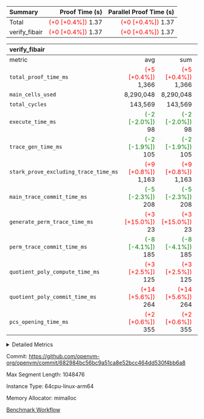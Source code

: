 | Summary | Proof Time (s) | Parallel Proof Time (s) |
|:---|---:|---:|
| Total | <span style='color: red'>(+0 [+0.4%])</span> 1.37 | <span style='color: red'>(+0 [+0.4%])</span> 1.37 |
| verify_fibair | <span style='color: red'>(+0 [+0.4%])</span> 1.37 | <span style='color: red'>(+0 [+0.4%])</span> 1.37 |


| verify_fibair |||||
|:---|---:|---:|---:|---:|
|metric|avg|sum|max|min|
| `total_proof_time_ms ` | <span style='color: red'>(+5 [+0.4%])</span> 1,366 | <span style='color: red'>(+5 [+0.4%])</span> 1,366 | <span style='color: red'>(+5 [+0.4%])</span> 1,366 | <span style='color: red'>(+5 [+0.4%])</span> 1,366 |
| `main_cells_used     ` |  8,290,048 |  8,290,048 |  8,290,048 |  8,290,048 |
| `total_cycles        ` |  143,569 |  143,569 |  143,569 |  143,569 |
| `execute_time_ms     ` | <span style='color: green'>(-2 [-2.0%])</span> 98 | <span style='color: green'>(-2 [-2.0%])</span> 98 | <span style='color: green'>(-2 [-2.0%])</span> 98 | <span style='color: green'>(-2 [-2.0%])</span> 98 |
| `trace_gen_time_ms   ` | <span style='color: green'>(-2 [-1.9%])</span> 105 | <span style='color: green'>(-2 [-1.9%])</span> 105 | <span style='color: green'>(-2 [-1.9%])</span> 105 | <span style='color: green'>(-2 [-1.9%])</span> 105 |
| `stark_prove_excluding_trace_time_ms` | <span style='color: red'>(+9 [+0.8%])</span> 1,163 | <span style='color: red'>(+9 [+0.8%])</span> 1,163 | <span style='color: red'>(+9 [+0.8%])</span> 1,163 | <span style='color: red'>(+9 [+0.8%])</span> 1,163 |
| `main_trace_commit_time_ms` | <span style='color: green'>(-5 [-2.3%])</span> 208 | <span style='color: green'>(-5 [-2.3%])</span> 208 | <span style='color: green'>(-5 [-2.3%])</span> 208 | <span style='color: green'>(-5 [-2.3%])</span> 208 |
| `generate_perm_trace_time_ms` | <span style='color: red'>(+3 [+15.0%])</span> 23 | <span style='color: red'>(+3 [+15.0%])</span> 23 | <span style='color: red'>(+3 [+15.0%])</span> 23 | <span style='color: red'>(+3 [+15.0%])</span> 23 |
| `perm_trace_commit_time_ms` | <span style='color: green'>(-8 [-4.1%])</span> 185 | <span style='color: green'>(-8 [-4.1%])</span> 185 | <span style='color: green'>(-8 [-4.1%])</span> 185 | <span style='color: green'>(-8 [-4.1%])</span> 185 |
| `quotient_poly_compute_time_ms` | <span style='color: red'>(+3 [+2.5%])</span> 125 | <span style='color: red'>(+3 [+2.5%])</span> 125 | <span style='color: red'>(+3 [+2.5%])</span> 125 | <span style='color: red'>(+3 [+2.5%])</span> 125 |
| `quotient_poly_commit_time_ms` | <span style='color: red'>(+14 [+5.6%])</span> 264 | <span style='color: red'>(+14 [+5.6%])</span> 264 | <span style='color: red'>(+14 [+5.6%])</span> 264 | <span style='color: red'>(+14 [+5.6%])</span> 264 |
| `pcs_opening_time_ms ` | <span style='color: red'>(+2 [+0.6%])</span> 355 | <span style='color: red'>(+2 [+0.6%])</span> 355 | <span style='color: red'>(+2 [+0.6%])</span> 355 | <span style='color: red'>(+2 [+0.6%])</span> 355 |



<details>
<summary>Detailed Metrics</summary>

|  | verify_program_compile_ms | total_cells | stark_prove_excluding_trace_time_ms | quotient_poly_compute_time_ms | quotient_poly_commit_time_ms | perm_trace_commit_time_ms | pcs_opening_time_ms | main_trace_commit_time_ms |
| --- | --- | --- | --- | --- | --- | --- | --- |
|  | 5 | 65,536 | 63 | 2 | 13 | 0 | 33 | 13 | 

| air_name | rows | quotient_deg | main_cols | interactions | constraints | cells |
| --- | --- | --- | --- | --- | --- | --- |
| AccessAdapterAir<2> |  | 4 |  | 5 | 11 |  | 
| AccessAdapterAir<4> |  | 4 |  | 5 | 11 |  | 
| AccessAdapterAir<8> |  | 4 |  | 5 | 11 |  | 
| FibonacciAir | 32,768 | 1 | 2 |  | 5 | 65,536 | 
| FriReducedOpeningAir |  | 4 |  | 39 | 60 |  | 
| NativePoseidon2Air<BabyBearParameters>, 1> |  | 4 |  | 136 | 530 |  | 
| PhantomAir |  | 4 |  | 3 | 4 |  | 
| ProgramAir |  | 1 |  | 1 | 4 |  | 
| VariableRangeCheckerAir |  | 1 |  | 1 | 4 |  | 
| VmAirWrapper<AluNativeAdapterAir, FieldArithmeticCoreAir> |  | 4 |  | 15 | 23 |  | 
| VmAirWrapper<BranchNativeAdapterAir, BranchEqualCoreAir<1> |  | 4 |  | 11 | 22 |  | 
| VmAirWrapper<JalNativeAdapterAir, JalCoreAir> |  | 4 |  | 7 | 6 |  | 
| VmAirWrapper<NativeAdapterAir<2, 0>, PublicValuesCoreAir> |  | 4 |  | 11 | 22 |  | 
| VmAirWrapper<NativeLoadStoreAdapterAir<1>, NativeLoadStoreCoreAir<1> |  | 4 |  | 15 | 16 |  | 
| VmAirWrapper<NativeLoadStoreAdapterAir<4>, NativeLoadStoreCoreAir<4> |  | 4 |  | 15 | 16 |  | 
| VmAirWrapper<NativeVectorizedAdapterAir<4>, FieldExtensionCoreAir> |  | 4 |  | 15 | 23 |  | 
| VmConnectorAir |  | 4 |  | 3 | 8 |  | 
| VolatileBoundaryAir |  | 4 |  | 4 | 16 |  | 

| group | trace_gen_time_ms | total_proof_time_ms | total_cycles | total_cells | stark_prove_excluding_trace_time_ms | quotient_poly_compute_time_ms | quotient_poly_commit_time_ms | perm_trace_commit_time_ms | pcs_opening_time_ms | main_trace_commit_time_ms | main_cells_used | generate_perm_trace_time_ms | execute_time_ms |
| --- | --- | --- | --- | --- | --- | --- | --- | --- | --- | --- | --- | --- | --- |
| verify_fibair | 105 | 1,366 | 143,569 | 23,616,152 | 1,163 | 125 | 264 | 185 | 355 | 208 | 8,290,048 | 23 | 98 | 

| group | air_name | rows | prep_cols | perm_cols | main_cols | cells |
| --- | --- | --- | --- | --- | --- | --- |
| verify_fibair | AccessAdapterAir<2> | 32,768 |  | 12 | 11 | 753,664 | 
| verify_fibair | AccessAdapterAir<4> | 16,384 |  | 12 | 13 | 409,600 | 
| verify_fibair | AccessAdapterAir<8> | 128 |  | 12 | 17 | 3,712 | 
| verify_fibair | FriReducedOpeningAir | 1,024 |  | 44 | 27 | 72,704 | 
| verify_fibair | NativePoseidon2Air<BabyBearParameters>, 1> | 16,384 |  | 160 | 399 | 9,158,656 | 
| verify_fibair | PhantomAir | 4,096 |  | 8 | 6 | 57,344 | 
| verify_fibair | ProgramAir | 8,192 |  | 8 | 10 | 147,456 | 
| verify_fibair | VariableRangeCheckerAir | 262,144 | 2 | 8 | 1 | 2,359,296 | 
| verify_fibair | VmAirWrapper<AluNativeAdapterAir, FieldArithmeticCoreAir> | 131,072 |  | 20 | 29 | 6,422,528 | 
| verify_fibair | VmAirWrapper<BranchNativeAdapterAir, BranchEqualCoreAir<1> | 16,384 |  | 16 | 23 | 638,976 | 
| verify_fibair | VmAirWrapper<JalNativeAdapterAir, JalCoreAir> | 4,096 |  | 12 | 9 | 86,016 | 
| verify_fibair | VmAirWrapper<NativeLoadStoreAdapterAir<1>, NativeLoadStoreCoreAir<1> | 32,768 |  | 24 | 22 | 1,507,328 | 
| verify_fibair | VmAirWrapper<NativeLoadStoreAdapterAir<4>, NativeLoadStoreCoreAir<4> | 16,384 |  | 24 | 31 | 901,120 | 
| verify_fibair | VmAirWrapper<NativeVectorizedAdapterAir<4>, FieldExtensionCoreAir> | 8,192 |  | 20 | 38 | 475,136 | 
| verify_fibair | VmConnectorAir | 2 | 1 | 8 | 4 | 24 | 
| verify_fibair | VolatileBoundaryAir | 32,768 |  | 8 | 11 | 622,592 | 

</details>


Commit: https://github.com/openvm-org/openvm/commit/682984bc56bc9a51ca8e52bcc464dd530f4bb6a8

Max Segment Length: 1048476

Instance Type: 64cpu-linux-arm64

Memory Allocator: mimalloc

[Benchmark Workflow](https://github.com/openvm-org/openvm/actions/runs/13234896585)
